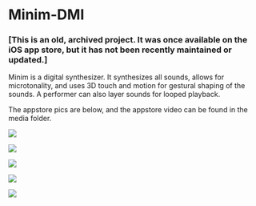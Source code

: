 # Minim-DMI
 
### [This is an old, archived project. It was once available on the iOS app store, but it has not been recently maintained or updated.]

Minim is a digital synthesizer. It synthesizes all sounds, allows for microtonality, and uses 3D touch and motion for gestural shaping of the sounds. A performer can also layer sounds for looped playback.

The appstore pics are below, and the appstore video can be found in the media folder.

![](https://github.com/justKD/Minim-DMI/blob/master/Minim/media/screenshot_1.jpg?raw=true&s=250)

![](https://github.com/justKD/Minim-DMI/blob/master/Minim/media/screenshot_2.jpg?raw=true&s=250)

![](https://github.com/justKD/Minim-DMI/blob/master/Minim/media/screenshot_3.jpg?raw=true&s=250)

![](https://github.com/justKD/Minim-DMI/blob/master/Minim/media/screenshot_4.jpg?raw=true&s=250)

![](https://github.com/justKD/Minim-DMI/blob/master/Minim/media/screenshot_5.jpg?raw=true&s=250)